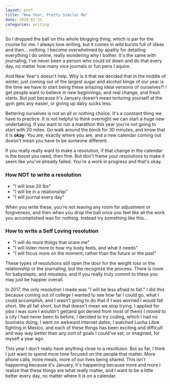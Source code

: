 ```yaml
---
layout: post
title: "New Year, Pretty Similar Me"
date: 2018-01-31
categories: writing
---
```

So I dropped the ball on this whole blogging thing, which is par for the course for me. I always love writing, but it comes in wild bursts full of ideas and then... nothing. I become overwhelmed by apathy for detailing everything I do online, really wondering why I bother. It's the same with journaling, I've never been a person who could sit down and do that every day, no matter how many nice journals or fun pens I aquire.

And New Year's doesn't help. Why is it that we decided that in the middle of winter, just coming out of the largest sugar and alcohol binge of our year is the time we have to start being these amazing ideal versions of ourselves?! I get people want to believe in new beginnings, and real change, and fresh starts. But just because it's January doesn't mean torturing yourself at the gym gets any easier, or giving up dairy sucks less.

Bettering ourselves is not an all or nothing choice. It's a constant thing we have to practice. It is *not* helpful to think overnight we can start a huge new undertaking. If you want to run a marathon this year you're not going to start with 20 miles. Go walk around the block for 30 minutes, and know that it is **okay**. You are, exactly where you are, and a new calendar coming out doesn't mean you have to be someone different.

If you really really want to make a resolution, if that change in the calendar is the boost you need, then fine. But don't frame your resolutions to make it seem like you've already failed. You're a work in progress and that's okay.

### How NOT to write a resolution
* "I will lose 20 lbs"
* "I will be in a relationship"
* "I will journal every day"

When you write these, you're not leaving any room for adjustment or forgiveness, and then when you drop the ball once you feel like all the work you accomplished was for nothing. Instead try something like this...

### How to write a Self Loving resolution
* "I will do more things that scare me"
* "I will listen more to how my body feels, and what it needs"
* "I will focus more on the moment, rather than the future or the past"

These types of resolutions still open the door for the weight loss or the relationship or the journaling, but the recognize the process. There is room for babystepts, and missteps, and if you really truly commit to these you may just be happier overall.

In 2017, the only resolution I made was "I will be less afraid to fail." I did this because coming out of college I wanted to see how far I could go, what I could accomplish, and I wasn't going to do that if I was worried I would fall short. We all fall short, but that doesn't mean we stop trying. I applied for jobs I was sure I wouldn't get(and got denied from most of them) I moved to a city I had never been to before, I decided to try coding, which I had no business doing, I went on awkward internet dates, I watched Lucha Libre fighting in Mexico, and each of these things has been exciting and difficult and way way better than any sort of goals I could've set, or imagined, for myself a year ago. 

This year I don't really have anything close to a resoltuion. But so far, I think I just want to spend more time focused on the people that matter. More phone calls, more meals, more of our lives being shared. This isn't happening because it's January, it's happening because more and more I realize that these things are what really matter, and I want to be a little better every day, no matter where it is on a calendar.
